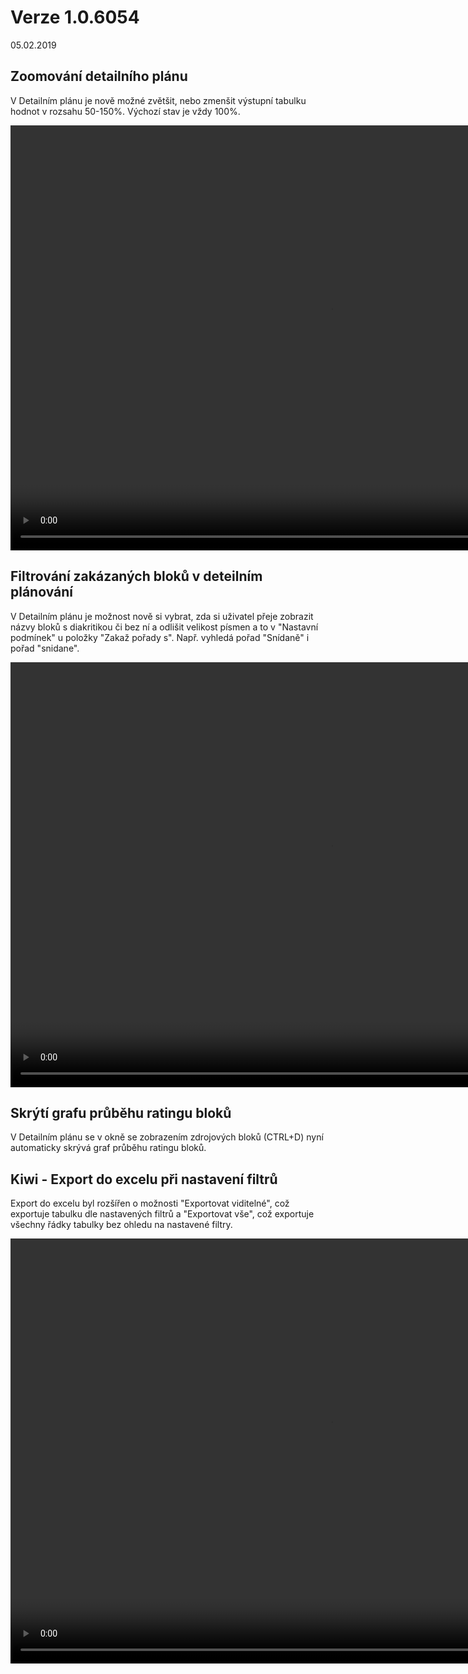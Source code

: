 # Verze 1.0.6054
05.02.2019

## Zoomování detailního plánu

V Detailním plánu je nově možné zvětšit, nebo zmenšit výstupní tabulku hodnot v rozsahu 50-150%. Výchozí stav je vždy 100%.

<video width="1024" height="680" src="https://kiwifenix.lerach.cz/data/zoom.mp4" type="video/mp4" controls></video>

## Filtrování zakázaných bloků v deteilním plánování

V Detailním plánu je možnost nově si vybrat, zda si uživatel přeje zobrazit názvy bloků s diakritikou či bez ní a odlišit velikost písmen a to v "Nastavní podmínek" u položky "Zakaž pořady s". Např. vyhledá pořad "Snídaně" i pořad "snidane".

<video width="1024" height="680" src="https://kiwifenix.lerach.cz/data/nastaveni_podminek_v01.mp4" type="video/mp4" controls></video>

## Skrýtí grafu průběhu ratingu bloků

V Detailním plánu se v okně se zobrazením zdrojových bloků (CTRL+D) nyní automaticky skrývá graf průběhu ratingu bloků.

## Kiwi - Export do excelu při nastavení filtrů

Export do excelu byl rozšířen o možnosti "Exportovat viditelné", což exportuje tabulku dle nastavených filtrů a "Exportovat vše", což exportuje všechny řádky tabulky bez ohledu na nastavené filtry.

<video width="1024" height="680" src="https://kiwifenix.lerach.cz/data/kiwi.mp4" type="video/mp4" controls></video>


